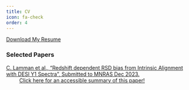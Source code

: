 ```yaml
---
title: CV
icon: fa-check
order: 4
---
```

<html lang="en">
<head>
    <meta charset="UTF-8">
    <meta name="viewport" content="width=device-width, initial-scale=1.0">
</head>
<body>
    <a href="assets/files/Mahdieh_Ebrahimi_CV.pdf" download>Download My Resume</a>

<h3>Selected Papers</h3>

<p class="paper-ref">
										<a href="https://arxiv.org/abs/2312.04518" 
										target="_blank">C. Lamman et al., “Redshift dependent RSD bias from Intrinsic Alignment with DESI Y1 Spectra”, Submitted to MNRAS Dec 2023.</a>
<br>&nbsp;&nbsp;&nbsp;&nbsp;&nbsp;&nbsp;&nbsp;&nbsp; <a href="doc/fakeRSD_spectra_summary.pdf"> Click here for an accessible summary of this paper!</a></p>											


</body>
</html>


    
